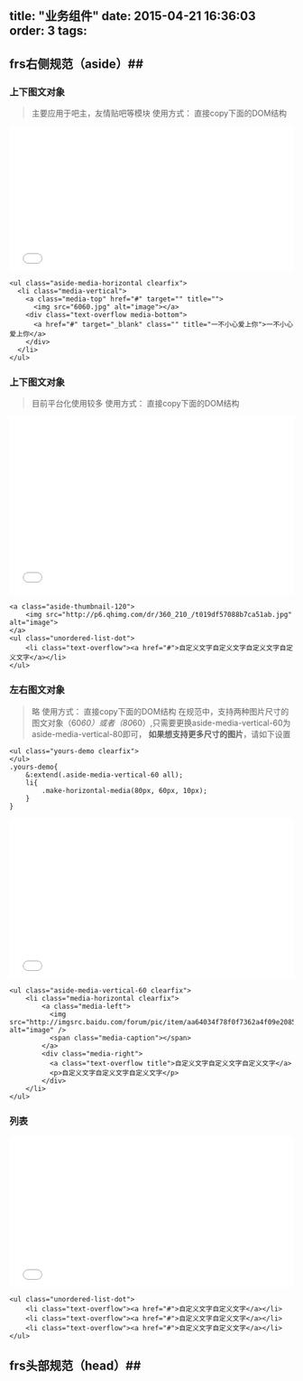 title: "业务组件"
date: 2015-04-21 16:36:03
order: 3
tags:
---
## frs右侧规范（aside）##

### 上下图文对象 ###

> 主要应用于吧主，友情贴吧等模块
> 使用方式： 直接copy下面的DOM结构

<iframe height='257' scrolling='no' src='//codepen.io/yuanzhen/embed/ByebaR/?height=257&theme-id=13754' frameborder='no' allowtransparency='true' allowfullscreen='true' style='width: 100%;'>See the Pen <a href='http://codepen.io/yuanzhen/pen/ByebaR/'>medie_top_groups</a> by yuanzhen (<a href='http://codepen.io/yuanzhen'>@yuanzhen</a>) on <a href='http://codepen.io'>CodePen</a>.
</iframe>

```
<ul class="aside-media-horizontal clearfix">
  <li class="media-vertical">
    <a class="media-top" href="#" target="" title="">
      <img src="6060.jpg" alt="image"></a>
    <div class="text-overflow media-bottom">
      <a href="#" target="_blank" class="" title="一不小心爱上你">一不小心爱上你</a>
    </div>
  </li>
</ul>
```

### 上下图文对象 ###

> 目前平台化使用较多
> 使用方式： 直接copy下面的DOM结构

<iframe height='316' scrolling='no' src='//codepen.io/yuanzhen/embed/emabQv/?height=316&theme-id=13754' frameborder='no' allowtransparency='true' allowfullscreen='true' style='width: 100%;'>See the Pen <a href='http://codepen.io/yuanzhen/pen/emabQv/'>thumbnail_top</a> by yuanzhen (<a href='http://codepen.io/yuanzhen'>@yuanzhen</a>) on <a href='http://codepen.io'>CodePen</a>.
</iframe>

```
<a class="aside-thumbnail-120">
    <img src="http://p6.qhimg.com/dr/360_210_/t019df57088b7ca51ab.jpg" alt="image">
</a>
<ul class="unordered-list-dot">
    <li class="text-overflow"><a href="#">自定义文字自定义文字自定义文字自定义文字</a></li>
</ul>
```

### 左右图文对象 ###

> 略
> 使用方式： 直接copy下面的DOM结构
> 在规范中，支持两种图片尺寸的图文对象（60*60）或者（80*60）,只需要更换aside-media-vertical-60为aside-media-vertical-80即可，
> **如果想支持更多尺寸的图片**，请如下设置
```
<ul class="yours-demo clearfix">
</ul>
.yours-demo{
    &:extend(.aside-media-vertical-60 all);
    li{
        .make-horizontal-media(80px, 60px, 10px);
    }
}
```

<iframe height='284' scrolling='no' src='//codepen.io/yuanzhen/embed/vEqEZj/?height=284&theme-id=13754' frameborder='no' allowtransparency='true' allowfullscreen='true' style='width: 100%;'>See the Pen <a href='http://codepen.io/yuanzhen/pen/vEqEZj/'>aside_media_left_groups</a> by yuanzhen (<a href='http://codepen.io/yuanzhen'>@yuanzhen</a>) on <a href='http://codepen.io'>CodePen</a>.
</iframe>

```
<ul class="aside-media-vertical-60 clearfix">
    <li class="media-horizontal clearfix">
        <a class="media-left">
          <img src="http://imgsrc.baidu.com/forum/pic/item/aa64034f78f0f7362a4f09e20855b319eac4139b.jpg" alt="image" />
          <span class="media-caption"></span>
        </a>
        <div class="media-right">
          <a class="text-overflow title">自定义文字自定义文字自定义文字</a>
          <p>自定义文字自定义文字自定义文字</p>
        </div>
    </li> 
</ul>
```

### 列表 ###

<iframe height='268' scrolling='no' src='//codepen.io/yuanzhen/embed/OPeVwN/?height=268&theme-id=13754' frameborder='no' allowtransparency='true' allowfullscreen='true' style='width: 100%;'>See the Pen <a href='http://codepen.io/yuanzhen/pen/OPeVwN/'>OPeVwN</a> by yuanzhen (<a href='http://codepen.io/yuanzhen'>@yuanzhen</a>) on <a href='http://codepen.io'>CodePen</a>.
</iframe>

```
<ul class="unordered-list-dot">
    <li class="text-overflow"><a href="#">自定义文字自定义文字</a></li>
    <li class="text-overflow"><a href="#">自定义文字自定义文字</a></li>
    <li class="text-overflow"><a href="#">自定义文字自定义文字</a></li>
</ul>
```

## frs头部规范（head）##
